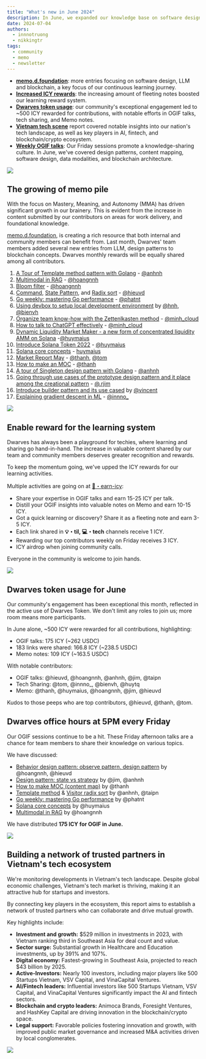 ```yaml
---
title: "What's new in June 2024"
description: In June, we expanded our knowledge base on software design, LLMs, and blockchain, while actively encouraging knowledge-sharing through increased ICY rewards. Our Vietnam Tech Scene report highlighted key industry players, and weekly OGIF talks fostered discussions on diverse tech topics like design patterns, data modalities, and blockchain architecture
date: 2024-07-04
authors:
  - innnotruong
  - nikkingtr
tags:
  - community
  - memo
  - newsletter
---
```


- [**memo.d.foundation**](#the-growing-of-memo-pile): more entries focusing on software design, LLM and blockchain, a key focus of our continuous learning journey.
- [**Increased ICY rewards**](#enable-reward-for-the-learning-system): the increasing amount of fleeting notes boosted our learning reward system.
- [**Dwarves token usage**](#dwarves-token-usage-for-june): our community's exceptional engagement led to ~500 ICY rewarded for contributions, with notable efforts in OGIF talks, tech sharing, and Memo notes.
- [**Vietnam tech scene**](#building-a-network-of-trusted-partners-in-vietnams-tech-ecosystem) report covered notable insights into our nation's tech landscape, as well as key players in AI, fintech, and blockchain/crypto ecosystem.
- [**Weekly OGIF talks**](#dwarves-office-hours-at-5pm-every-friday): Our Friday sessions promote a knowledge-sharing culture. In June, we've covered design patterns, content mapping, software design, data modalities, and blockchain architecture.

![](assets/2024-whats-new-june-thumbnail.webp)

## The growing of memo pile

With the focus on Mastery, Meaning, and Autonomy (MMA) has driven significant growth in our brainery. This is evident from the increase in content submitted by our contributors on areas for work delivery, and foundational knowledge.

[memo.d.foundation](http://memo.d.foundation/), is creating a rich resource that both internal and community members can benefit from. Last month, Dwarves' team members added several new entries from LLM, design patterns to blockchain concepts. Dwarves monthly rewards will be equally shared among all contributors.

1. [A Tour of Template method pattern with Golang](https://memo.d.foundation/playground/01_literature/template-method-design-pattern/) - [@anhnh](https://github.com/anhnh12)
2. [Multimodal in RAG](https://memo.d.foundation/playground/01_literature/Engineering/AI/multimodal-in-rag/) - [@hoangnnh](https://github.com/nnhuyhoang)
3. [Bloom filter](https://memo.d.foundation/playground/01_literature/engineering/backend/bloom-filter/) - [@hoangnnh](https://github.com/nnhuyhoang)
4. [Command](https://memo.d.foundation/playground/01_literature/engineering/backend/bloom-filter/), [State Pattern](https://memo.d.foundation/playground/01_literature/state-pattern/), and [Radix sort](https://memo.d.foundation/playground/01_literature/radix-sort/) - [@hieuvd](https://github.com/vdhieu)
5. [Go weekly: mastering Go performance](https://memo.d.foundation/playground/00_fleeting/go-weekly-510/) - [@phatnt](https://github.com/fuatto)
6. [Using devbox to setup local development environment](https://memo.d.foundation/playground/01_literature/devbox-local-development-env/) by [@hnh](https://github.com/huynguyenh), [@bienvh](https://github.com/baenv)
7. [Organize team know-how with the Zettenlkasten method](https://memo.d.foundation/playground/00_fleeting/organize-team-know-how-with-zettelkasten-method/) - [@minh_cloud](https://github.com/minhcloud)
8. [How to talk to ChatGPT effectively](https://memo.d.foundation/playground/00_fleeting/how-to-talk-to-chatgpt-effectively/) - [@minh_cloud](https://github.com/minhcloud)
9. [Dynamic Liquidity Market Maker - a new form of concentrated liquidity AMM on Solana](https://memo.d.foundation/playground/01_literature/dynamic-liquidity-market-a-new-form-of-concentrated-liquidity-amm-on-solana/) -[@huymaius](https://github.com/quanghuynguyen1902)
10. [Introduce Solana Token 2022](https://memo.d.foundation/playground/01_literature/introduce-to-solana-token-2022-new-standard-to-create-a-token-in-solana/) - [@huymaius](https://github.com/quanghuynguyen1902)
11. [Solana core concepts](https://memo.d.foundation/playground/01_literature/solana-core-concepts/) - [huymaius](https://github.com/quanghuynguyen1902)
12. [Market Report May](https://memo.d.foundation/playground/01_literature/market-report-may-2024/) - [@thanh](https://github.com/zlatanpham), [@tom](https://github.com/monotykamary)
13. [How to make an MOC](https://memo.d.foundation/playground/01_literature/how-to-make-a-moc/) - [@thanh](https://github.com/zlatanpham)
14. [A tour of Singleton design pattern with Golang](https://memo.d.foundation/playground/01_literature/singleton-design-pattern/) - [@anhnh](https://github.com/anhnh12)
15. [Going through use cases of the prototype design pattern and it place among the creational pattern](https://memo.d.foundation/playground/01_literature/prototype-design-pattern/) - [@.rjim](https://github.com/R-Jim)
16. [Introduce builder pattern and its use cased](https://memo.d.foundation/playground/01_literature/builder-design-pattern/) by [@vincent](https://github.com/tuanddd)
17. [Explaining gradient descent in ML](https://memo.d.foundation/playground/00_fleeting/explaining-gradient-descent-in-machine-learning-with-a-simple-analogy/) - [@innno\_](https://github.com/innnotruong)

![](assets/2024-whats-new-june-memo.webp)

## Enable reward for the learning system

Dwarves has always been a playground for techies, where learning and sharing go hand-in-hand. The increase in valuable content shared by our team and community members deserves greater recognition and rewards.

To keep the momentum going, we've upped the ICY rewards for our learning activities.

Multiple activities are going on at [🧊・earn-icy](https://discord.com/channels/462663954813157376/1006198672486309908/1239502938918096960):

- Share your expertise in OGIF talks and earn 15-25 ICY per talk.
- Distill your OGIF insights into valuable notes on Memo and earn 10-15 ICY.
- Got a quick learning or discovery? Share it as a fleeting note and earn 3-5 ICY.
- Each link shared in **💡・til, 💻・tech** channels receive 1 ICY.
- Rewarding our top contributors weekly on Friday receives 3 ICY.
- ICY airdrop when joining community calls.

Everyone in the community is welcome to join hands.

![](assets/2024-whats-new-june-icy-updates.webp)

## Dwarves token usage for June

Our community's engagement has been exceptional this month, reflected in the active use of Dwarves Token. We don't limit any roles to join us; more room means more participants.

In June alone, ~500 ICY were rewarded for all contributions, highlighting:

- OGIF talks: 175 ICY (~262 USDC)
- 183 links were shared: 166.8 ICY (~238.5 USDC)
- Memo notes: 109 ICY (~163.5 USDC)

With notable contributors:

- OGIF talks: @hieuvd, @hoangnnh, @anhnh, @jim, @taipn
- Tech Sharing: @tom, @innno\_, @bienvh, @huytq
- Memo: @thanh, @huymaius, @hoangnnh, @jim, @hieuvd

Kudos to those peeps who are top contributors, @hieuvd, @thanh, @tom.

## Dwarves office hours at 5PM every Friday

Our OGIF sessions continue to be a hit. These Friday afternoon talks are a chance for team members to share their knowledge on various topics.

We have discussed:

- [Behavior design pattern: observe pattern, design pattern](https://memo.d.foundation/playground/01_literature/command-pattern/) by @hoangnnh, @hieuvd
- [Design pattern: state vs strategy](https://memo.d.foundation/playground/01_literature/state-pattern/) by @jim, @anhnh
- [How to make MOC (content map)](https://memo.d.foundation/playground/01_literature/how-to-make-a-moc/) by @thanh
- [Template method](https://memo.d.foundation/playground/01_literature/template-method-design-pattern/) & [Visitor radix sort](https://memo.d.foundation/playground/01_literature/radix-sort/) by @anhnh, @taipn
- [Go weekly: mastering Go performance](https://memo.d.foundation/playground/00_fleeting/go-weekly-510/) by @phatnt
- [Solana core concepts](https://memo.d.foundation/playground/01_literature/solana-core-concepts/) by @huymaius
- [Multimodal in RAG](https://memo.d.foundation/playground/01_literature/Engineering/AI/multimodal-in-rag/) by @hoangnnh

We have distributed **175 ICY for OGIF in June.**

![](assets/2024-whats-new-june-ogif.webp)

## Building a network of trusted partners in Vietnam's tech ecosystem

We're monitoring developments in Vietnam's tech landscape. Despite global economic challenges, Vietnam's tech market is thriving, making it an attractive hub for startups and investors.

By connecting key players in the ecosystem, this report aims to establish a network of trusted partners who can collaborate and drive mutual growth.

Key highlights include:

- **Investment and growth:** $529 million in investments in 2023, with Vietnam ranking third in Southeast Asia for deal count and value.
- **Sector surge:** Substantial growth in Healthcare and Education investments, up by 391% and 107%.
- **Digital economy:** Fastest-growing in Southeast Asia, projected to reach $43 billion by 2025.
- **Active-Investors:** Nearly 100 investors, including major players like 500 Startups Vietnam, VSV Capital, and VinaCapital Ventures.
- **AI/Fintech leaders:** Influential investors like 500 Startups Vietnam, VSV Capital, and VinaCapital Ventures significantly impact the AI and fintech sectors.
- **Blockchain and crypto leaders:** Animoca Brands, Foresight Ventures, and HashKey Capital are driving innovation in the blockchain/crypto space.
- **Legal support:** Favorable policies fostering innovation and growth, with improved public market governance and increased M&A activities driven by local conglomerates.

![](assets/2024-whats-new-june-tech-market.webp)
